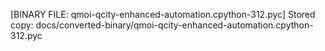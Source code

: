[BINARY FILE: qmoi-qcity-enhanced-automation.cpython-312.pyc]
Stored copy: docs/converted-binary/qmoi-qcity-enhanced-automation.cpython-312.pyc
